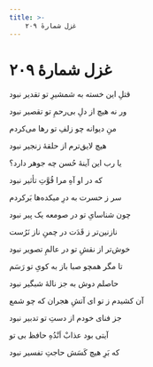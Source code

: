 ```yaml
---
title: >-
    غزل شمارهٔ ۲۰۹
---
```

# غزل شمارهٔ ۲۰۹

<div class="b" id="bn1"><div class="m1"><p>قتلِ این خسته به شمشیرِ تو تقدیر نبود</p></div>
<div class="m2"><p>ور نه هیچ از دلِ بی‌رحمِ تو تقصیر نبود</p></div></div>
<div class="b" id="bn2"><div class="m1"><p>منِ دیوانه چو زلفِ تو رها می‌کردم</p></div>
<div class="m2"><p>هیچ لایق‌ترم از حلقهٔ زنجیر نبود</p></div></div>
<div class="b" id="bn3"><div class="m1"><p>یا رب این آینهٔ حُسن چه جوهر دارد؟</p></div>
<div class="m2"><p>که در او آهِ مرا قُوَّتِ تأثیر نبود</p></div></div>
<div class="b" id="bn4"><div class="m1"><p>سر ز حسرت به درِ میکده‌ها بَرکردم</p></div>
<div class="m2"><p>چون شناسایِ تو در صومعه یک پیر نبود</p></div></div>
<div class="b" id="bn5"><div class="m1"><p>نازنین‌تر ز قَدَت در چمنِ ناز نَرُست</p></div>
<div class="m2"><p>خوش‌تر از نقشِ تو در عالمِ تصویر نبود</p></div></div>
<div class="b" id="bn6"><div class="m1"><p>تا مگر همچو صبا باز به کویِ تو رَسَم</p></div>
<div class="m2"><p>حاصلم دوش به جز نالهٔ شبگیر نبود</p></div></div>
<div class="b" id="bn7"><div class="m1"><p>آن کشیدم ز تو ای آتشِ هجران که چو شمع</p></div>
<div class="m2"><p>جز فنای خودم از دستِ تو تدبیر نبود</p></div></div>
<div class="b" id="bn8"><div class="m1"><p>آیتی بود عذابْ اَنْدُهِ حافظ بی تو</p></div>
<div class="m2"><p>که بَرِ هیچ کَسَش حاجتِ تفسیر نبود</p></div></div>